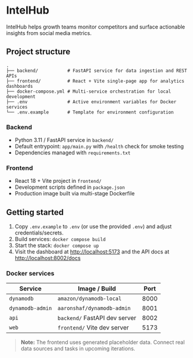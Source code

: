 # IntelHub

IntelHub helps growth teams monitor competitors and surface actionable insights from social media metrics.

## Project structure

```
.
├── backend/           # FastAPI service for data ingestion and REST APIs
├── frontend/          # React + Vite single-page app for analytics dashboards
├── docker-compose.yml # Multi-service orchestration for local development
├── .env               # Active environment variables for Docker services
└── .env.example       # Template for environment configuration
```

### Backend

* Python 3.11 / FastAPI service in `backend/`
* Default entrypoint: `app/main.py` with `/health` check for smoke testing
* Dependencies managed with `requirements.txt`

### Frontend

* React 18 + Vite project in `frontend/`
* Development scripts defined in `package.json`
* Production image built via multi-stage Dockerfile

## Getting started

1. Copy `.env.example` to `.env` (or use the provided `.env`) and adjust credentials/secrets.
2. Build services: `docker compose build`
3. Start the stack: `docker compose up`
4. Visit the dashboard at <http://localhost:5173> and the API docs at <http://localhost:8002/docs>

### Docker services

| Service | Image / Build | Port |
| ------- | ------------- | ---- |
| `dynamodb` | `amazon/dynamodb-local` | 8000 |
| `dynamodb-admin` | `aaronshaf/dynamodb-admin` | 8001 |
| `api` | `backend/` FastAPI dev server | 8002 |
| `web` | `frontend/` Vite dev server | 5173 |

> **Note:** The frontend uses generated placeholder data. Connect real data sources and tasks in upcoming iterations.